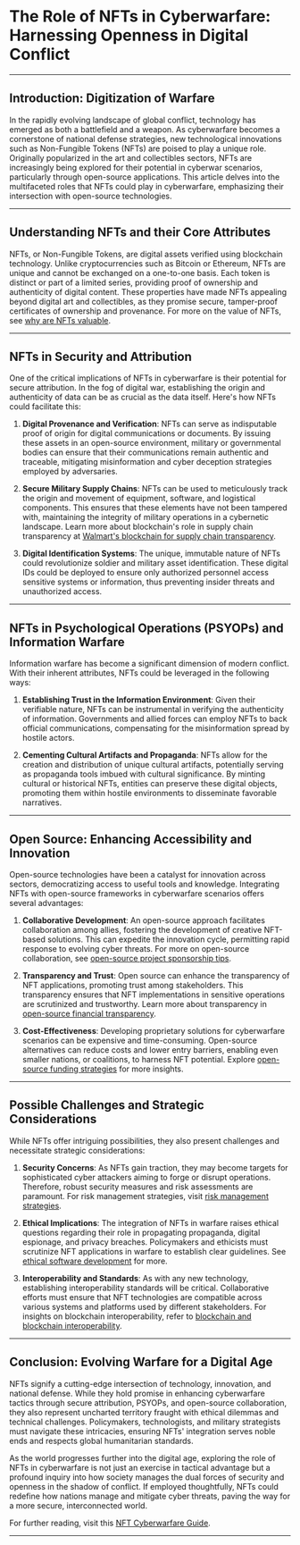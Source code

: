 # The Role of NFTs in Cyberwarfare: Harnessing Openness in Digital Conflict

---

## Introduction: Digitization of Warfare

In the rapidly evolving landscape of global conflict, technology has emerged as both a battlefield and a weapon. As cyberwarfare becomes a cornerstone of national defense strategies, new technological innovations such as Non-Fungible Tokens (NFTs) are poised to play a unique role. Originally popularized in the art and collectibles sectors, NFTs are increasingly being explored for their potential in cyberwar scenarios, particularly through open-source applications. This article delves into the multifaceted roles that NFTs could play in cyberwarfare, emphasizing their intersection with open-source technologies.

---

## Understanding NFTs and their Core Attributes

NFTs, or Non-Fungible Tokens, are digital assets verified using blockchain technology. Unlike cryptocurrencies such as Bitcoin or Ethereum, NFTs are unique and cannot be exchanged on a one-to-one basis. Each token is distinct or part of a limited series, providing proof of ownership and authenticity of digital content. These properties have made NFTs appealing beyond digital art and collectibles, as they promise secure, tamper-proof certificates of ownership and provenance. For more on the value of NFTs, see [why are NFTs valuable](https://www.license-token.com/wiki/why-are-nf-ts-valuable).

---

## NFTs in Security and Attribution

One of the critical implications of NFTs in cyberwarfare is their potential for secure attribution. In the fog of digital war, establishing the origin and authenticity of data can be as crucial as the data itself. Here's how NFTs could facilitate this:

1. **Digital Provenance and Verification**: NFTs can serve as indisputable proof of origin for digital communications or documents. By issuing these assets in an open-source environment, military or governmental bodies can ensure that their communications remain authentic and traceable, mitigating misinformation and cyber deception strategies employed by adversaries.

2. **Secure Military Supply Chains**: NFTs can be used to meticulously track the origin and movement of equipment, software, and logistical components. This ensures that these elements have not been tampered with, maintaining the integrity of military operations in a cybernetic landscape. Learn more about blockchain's role in supply chain transparency at [Walmart's blockchain for supply chain transparency](https://www.license-token.com/wiki/walmart-s-blockchain-for-supply-chain-transparency).

3. **Digital Identification Systems**: The unique, immutable nature of NFTs could revolutionize soldier and military asset identification. These digital IDs could be deployed to ensure only authorized personnel access sensitive systems or information, thus preventing insider threats and unauthorized access.

---

## NFTs in Psychological Operations (PSYOPs) and Information Warfare

Information warfare has become a significant dimension of modern conflict. With their inherent attributes, NFTs could be leveraged in the following ways:

1. **Establishing Trust in the Information Environment**: Given their verifiable nature, NFTs can be instrumental in verifying the authenticity of information. Governments and allied forces can employ NFTs to back official communications, compensating for the misinformation spread by hostile actors.

2. **Cementing Cultural Artifacts and Propaganda**: NFTs allow for the creation and distribution of unique cultural artifacts, potentially serving as propaganda tools imbued with cultural significance. By minting cultural or historical NFTs, entities can preserve these digital objects, promoting them within hostile environments to disseminate favorable narratives.

---

## Open Source: Enhancing Accessibility and Innovation

Open-source technologies have been a catalyst for innovation across sectors, democratizing access to useful tools and knowledge. Integrating NFTs with open-source frameworks in cyberwarfare scenarios offers several advantages:

1. **Collaborative Development**: An open-source approach facilitates collaboration among allies, fostering the development of creative NFT-based solutions. This can expedite the innovation cycle, permitting rapid response to evolving cyber threats. For more on open-source collaboration, see [open-source project sponsorship tips](https://www.license-token.com/wiki/open-source-project-sponsorship-tips).

2. **Transparency and Trust**: Open source can enhance the transparency of NFT applications, promoting trust among stakeholders. This transparency ensures that NFT implementations in sensitive operations are scrutinized and trustworthy. Learn more about transparency in [open-source financial transparency](https://www.license-token.com/wiki/open-source-project-financial-transparency).

3. **Cost-Effectiveness**: Developing proprietary solutions for cyberwarfare scenarios can be expensive and time-consuming. Open-source alternatives can reduce costs and lower entry barriers, enabling even smaller nations, or coalitions, to harness NFT potential. Explore [open-source funding strategies](https://www.license-token.com/wiki/open-source-funding-strategies) for more insights.

---

## Possible Challenges and Strategic Considerations

While NFTs offer intriguing possibilities, they also present challenges and necessitate strategic considerations:

1. **Security Concerns**: As NFTs gain traction, they may become targets for sophisticated cyber attackers aiming to forge or disrupt operations. Therefore, robust security measures and risk assessments are paramount. For risk management strategies, visit [risk management strategies](https://www.license-token.com/wiki/risk-management-strategies).

2. **Ethical Implications**: The integration of NFTs in warfare raises ethical questions regarding their role in propagating propaganda, digital espionage, and privacy breaches. Policymakers and ethicists must scrutinize NFT applications in warfare to establish clear guidelines. See [ethical software development](https://www.license-token.com/wiki/ethical-software-development) for more.

3. **Interoperability and Standards**: As with any new technology, establishing interoperability standards will be critical. Collaborative efforts must ensure that NFT technologies are compatible across various systems and platforms used by different stakeholders. For insights on blockchain interoperability, refer to [blockchain and blockchain interoperability](https://www.license-token.com/wiki/blockchain-and-blockchain-interoperability).

---

## Conclusion: Evolving Warfare for a Digital Age

NFTs signify a cutting-edge intersection of technology, innovation, and national defense. While they hold promise in enhancing cyberwarfare tactics through secure attribution, PSYOPs, and open-source collaboration, they also represent uncharted territory fraught with ethical dilemmas and technical challenges. Policymakers, technologists, and military strategists must navigate these intricacies, ensuring NFTs' integration serves noble ends and respects global humanitarian standards.

As the world progresses further into the digital age, exploring the role of NFTs in cyberwarfare is not just an exercise in tactical advantage but a profound inquiry into how society manages the dual forces of security and openness in the shadow of conflict. If employed thoughtfully, NFTs could redefine how nations manage and mitigate cyber threats, paving the way for a more secure, interconnected world.

For further reading, visit this [NFT Cyberwarfare Guide](https://example.com/nft-cyberwarfare-guide).

---